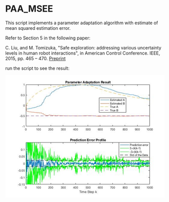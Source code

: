 # PAA_MSEE
This script implements a parameter adaptation algorithm with estimate of mean squared estimation error.

Refer to Section 5 in the following paper:

C. Liu, and M. Tomizuka, "Safe exploration: addressing various uncertainty levels in human robot interactions", 
in American Control Conference. IEEE, 2015, pp. 465 – 470. [Preprint](http://web.stanford.edu/~cliuliu/files/acc15.pdf)

run the script to see the result:

![](https://github.com/changliuliu/PAA_MSEE/blob/master/outcome.jpg)
